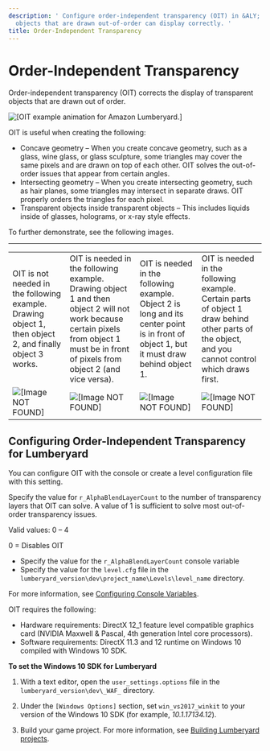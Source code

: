 ```yaml
---
description: ' Configure order-independent transparency (OIT) in &ALY; so that transparent
  objects that are drawn out-of-order can display correctly. '
title: Order-Independent Transparency
---
```

# Order\-Independent Transparency<a name="graphics-rendering-order-independent-transparency"></a>

Order\-independent transparency \(OIT\) corrects the display of transparent objects that are drawn out of order\.

![\[OIT example animation for Amazon Lumberyard.\]](/images/userguide/shared-OIT-example-animation.gif)

OIT is useful when creating the following:
+ Concave geometry – When you create concave geometry, such as a glass, wine glass, or glass sculpture, some triangles may cover the same pixels and are drawn on top of each other\. OIT solves the out\-of\-order issues that appear from certain angles\.
+ Intersecting geometry – When you create intersecting geometry, such as hair planes, some triangles may intersect in separate draws\. OIT properly orders the triangles for each pixel\.
+ Transparent objects inside transparent objects – This includes liquids inside of glasses, holograms, or x\-ray style effects\.

To further demonstrate, see the following images\.


****  

|  |  |  |  | 
| --- |--- |--- |--- |
| OIT is not needed in the following example\. Drawing object 1, then object 2, and finally object 3 works\. | OIT is needed in the following example\. Drawing object 1 and then object 2 will not work because certain pixels from object 1 must be in front of pixels from object 2 \(and vice versa\)\. | OIT is needed in the following example\. Object 2 is long and its center point is in front of object 1, but it must draw behind object 1\. | OIT is needed in the following example\. Certain parts of object 1 draw behind other parts of the object, and you cannot control which draws first\. | 
|  ![\[Image NOT FOUND\]](/images/userguide/oit_not_needed.png)  |  ![\[Image NOT FOUND\]](/images/userguide/oit_needed_01.png)  |  ![\[Image NOT FOUND\]](/images/userguide/oit_needed_02.png)  |  ![\[Image NOT FOUND\]](/images/userguide/oit_needed_03.png)  | 

## Configuring Order\-Independent Transparency for Lumberyard<a name="configuring-order-independent-transparency-for-Amazon-Lumberyard"></a>

You can configure OIT with the console or create a level configuration file with this setting\. 

Specify the value for `r_AlphaBlendLayerCount` to the number of transparency layers that OIT can solve\. A value of 1 is sufficient to solve most out\-of\-order transparency issues\.

Valid values: 0 – 4

0 = Disables OIT
+ Specify the value for the `r_AlphaBlendLayerCount` console variable
+ Specify the value for the `level.cfg` file in the `lumberyard_version\dev\project_name\Levels\level_name` directory\.

For more information, see [Configuring Console Variables](console-intro.md#configuring-console-variables-cvars)\.

OIT requires the following:
+ Hardware requirements: DirectX 12\_1 feature level compatible graphics card \(NVIDIA Maxwell & Pascal, 4th generation Intel core processors\)\.
+ Software requirements: DirectX 11\.3 and 12 runtime on Windows 10 compiled with Windows 10 SDK\.

**To set the Windows 10 SDK for Lumberyard**

1. With a text editor, open the `user_settings.options` file in the `lumberyard_version\dev\_WAF_` directory\.

1. Under the `[Windows Options]` section, set `win_vs2017_winkit` to your version of the Windows 10 SDK \(for example, *10\.1\.17134\.12*\)\. 

1. Build your game project\. For more information, see [Building Lumberyard projects](game-build-intro.md)\.